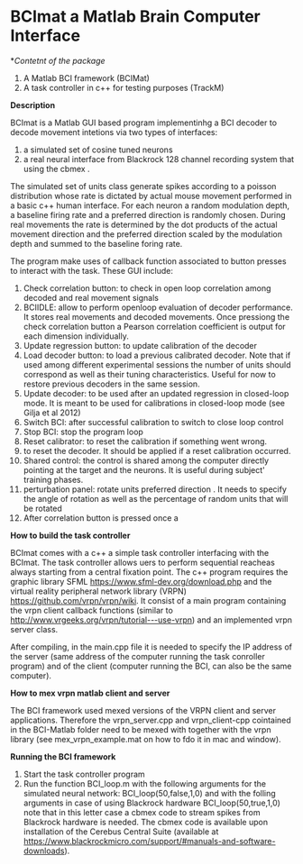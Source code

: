 # BCImat a Matlab Brain Computer Interface

**Contetnt of the package*

1. A Matlab BCI framework (BCIMat)
2. A task controller in c++ for testing purposes (TrackM)

**Description**

BCImat is a Matlab GUI based program implementinhg a BCI decoder to decode movement intetions via two types of interfaces:
1. a simulated set of cosine tuned neurons
2. a real neural interface from Blackrock 128 channel recording system that using the cbmex .

The simulated set of units class generate spikes according to a poisson distribution whose rate is dictated by actual mouse movement performed in a basic c++ human interface.
For each neuron a random modulation depth, a baseline firing rate and a preferred direction is randomly chosen. During real movements the rate is determined by the dot products of the actual movement direction 
and the preferred direction scaled by the modulation depth and summed to the baseline foring rate. 
     
The program make uses of callback function associated to button presses to interact with the task.
These GUI include:
1) Check correlation button: to check in open loop correlation among decoded and real movement signals
2) BCIIDLE: allow to perform openloop evaluation of decoder performance. It stores real movements and decoded movements. Once pressiong the check correlation button a Pearson correlation coefficient is output for each dimension individually.
3) Update regression button: to update calibration of the decoder
4) Load decoder button: to load a previous calibrated decoder. Note that if used among different experimental sessions
the number of units should correspond as well as their tuning characteristics. Useful for now to restore previous decoders in the same session.
5) Update decoder: to be used after an updated regression in closed-loop mode. It is meant to be used 
for calibrations in closed-loop mode (see Gilja et al 2012)
6) Switch BCI: after successful calibration to switch to close loop control
7) Stop BCI: stop the program loop
8) Reset calibrator: to reset the calibration if something went wrong. 
9) to reset the decoder. It should be applied if a reset calibration occurred.
10) Shared control: the control is shared among the computer directly pointing at the target and the neurons.
It is useful during subject' training phases.
11) perturbation panel: rotate units preferred direction . It needs to specify the  angle of rotation as well as the percentage of random units that will be rotated
12) After correlation button is pressed once a 
  

**How to build the task controller**

BCImat comes with a c++ a simple task controller interfacing with the BCImat. The task controller allows uers to perform sequential reacheas always starting from a central fixation point.
The c++ program requires the graphic library SFML https://www.sfml-dev.org/download.php and the virtual reality peripheral network library (VRPN) https://github.com/vrpn/vrpn/wiki. It consist of a main program containing the vrpn client callback functions (similar to http://www.vrgeeks.org/vrpn/tutorial---use-vrpn) and an implemented vrpn server class.

After compiling, in the main.cpp file it is needed to specify the IP address of the server (same address of the computer running the task conroller program) and of the client (computer running the BCI, can also be the same computer). 

**How to mex vrpn matlab client and server**

The BCI framework used mexed versions of the VRPN client and server applications. Therefore the vrpn_server.cpp and vrpn_client-cpp cointained in the BCI-Matlab folder need to be mexed with together with the vrpn library (see mex_vrpn_example.mat on how to fdo it in mac and window). 

**Running the BCI framework**

1. Start the task controller program
2. Run the function BCI_loop.m with the following arguments for the simulated neural network:
BCI_loop(50,false,1,0)
and with the folling arguments in case of using Blackrock hardware
BCI_loop(50,true,1,0)
note that in this letter case a cbmex code to stream spikes from Blackrock hardware is needed. The cbmex code is available upon installation of the Cerebus Central Suite (available at https://www.blackrockmicro.com/support/#manuals-and-software-downloads).


